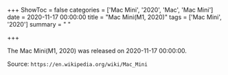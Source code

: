 +++
ShowToc = false
categories = ['Mac Mini', '2020', 'Mac', 'Mac Mini']
date = 2020-11-17 00:00:00
title = "Mac Mini(M1, 2020)"
tags = ['Mac Mini', '2020']
summary = " "

+++

The Mac Mini(M1, 2020) was released on 2020-11-17 00:00:00.

Source: `https://en.wikipedia.org/wiki/Mac_Mini`


